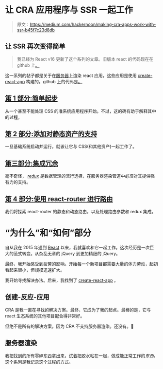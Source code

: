 # 让 CRA 应用程序与 SSR 一起工作

> 原文：<https://medium.com/hackernoon/making-cra-apps-work-with-ssr-b45f7c23d8db>

## 让 SSR 再次变得简单

> 我已经为 React v16 更新了这个系列的文章。旧版本 react 的代码现在在 github 上[。](https://github.com/zhirzh/cra-with-ssr-old)

这一系列的帖子都是关于在[服务器](https://hackernoon.com/tagged/server)上渲染 react 应用，这些应用是使用 [create-react-app](https://github.com/facebook/create-react-app) 构建的。github 上的代码是[。](https://github.com/zhirzh/cra-with-ssr)

## [第 1 部分:简单起步](/@zhirzh/making-cra-apps-work-with-ssr-part-1-1e23d6b1603d)

从一个甚至不能处理 CSS 的准系统应用程序开始。不过，这的确有助于解释其中的过程。

## [第 2 部分:添加对静态资产的支持](/@zhirzh/making-cra-apps-work-with-ssr-part-2-ff5f644e9d24)

一旦基础系统启动并运行，就该让它与 CSS(和其他资产)一起工作了。

## [第三部分:集成冗余](/@zhirzh/making-cra-apps-work-with-ssr-part-3-c981adb8bdab)

毫不奇怪， [*redux*](https://hackernoon.com/tagged/redux) 是数据管理的流行选择，在服务器渲染管道中必须对其提供强有力的支持。

## [第 4 部分:使用 react-router 进行路由](/@zhirzh/making-cra-apps-work-with-ssr-part-4-2954d04ea67c)

我们将探索 react-router 的静态和动态路由，以及处理路由参数和 redux 集成。

# “为什么”和“如何”部分

自从我在 2015 年遇到 [React](https://reactjs.org/) 以来，我就喜欢和它一起工作。这次经历是一次巨大的范式转变。从杂乱无章的 jQuery 到更加精细的 jQuery。

最终，我开始感受到疲劳的影响。开始每一个新项目都需要大量的体力劳动，起初看起来很小，但规模迅速扩大。

我开始寻找解决办法。后来，我找到了 [create-react-app](https://github.com/facebookincubator/create-react-app) 。

## 创建-反应-应用

CRA 是我一直在寻找的解决方案。最终，它成为了我的起点。最棒的是，它与 react 生态系统的其他项目配合得非常好。

但绝不是所有的解决方案，因为 CRA 不支持服务器渲染。还没有。🤞

## 服务器渲染

我把找到的所有零碎东西拿出来，试着把胶水粘在一起，做成能正常工作的*东西*。这个系列是我记录这个过程的方式。